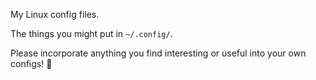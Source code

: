 My Linux config files.

The things you might put in `~/.config/`.

Please incorporate anything you find interesting or useful into your own configs! :sunflower:
